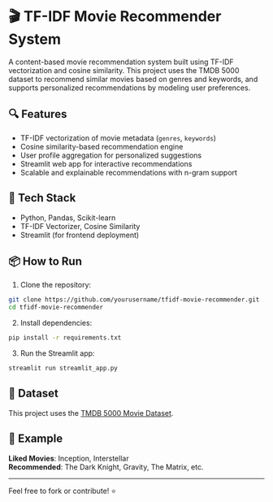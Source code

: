 
# 🎬 TF-IDF Movie Recommender System

A content-based movie recommendation system built using TF-IDF vectorization and cosine similarity. This project uses the TMDB 5000 dataset to recommend similar movies based on genres and keywords, and supports personalized recommendations by modeling user preferences.

## 🔍 Features
- TF-IDF vectorization of movie metadata (`genres`, `keywords`)
- Cosine similarity-based recommendation engine
- User profile aggregation for personalized suggestions
- Streamlit web app for interactive recommendations
- Scalable and explainable recommendations with n-gram support

## 🚀 Tech Stack
- Python, Pandas, Scikit-learn
- TF-IDF Vectorizer, Cosine Similarity
- Streamlit (for frontend deployment)

## 📦 How to Run

1. Clone the repository:
```bash
git clone https://github.com/yourusername/tfidf-movie-recommender.git
cd tfidf-movie-recommender
```

2. Install dependencies:
```bash
pip install -r requirements.txt
```

3. Run the Streamlit app:
```bash
streamlit run streamlit_app.py
```

## 📁 Dataset
This project uses the [TMDB 5000 Movie Dataset](https://www.kaggle.com/datasets/tmdb/tmdb-movie-metadata).

## 📌 Example
**Liked Movies**: Inception, Interstellar  
**Recommended**: The Dark Knight, Gravity, The Matrix, etc.

---

Feel free to fork or contribute! ⭐
